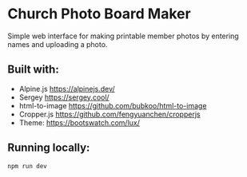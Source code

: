 # Church Photo Board Maker
Simple web interface for making printable member photos by entering names and uploading a photo.

## Built with:
* Alpine.js https://alpinejs.dev/
* Sergey https://sergey.cool/
* html-to-image https://github.com/bubkoo/html-to-image
* Cropper.js https://github.com/fengyuanchen/cropperjs
* Theme: https://bootswatch.com/lux/

## Running locally:

    npm run dev